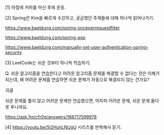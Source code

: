 
[1] 아침에 커피를 마신 후에 운동.

[2] Spring은 Kim을 빠르게 수강하고, 궁금했던 주제들에 대해 하나씩 읽어나가기. 

https://www.baeldung.com/spring-onceperrequestfilter

https://www.baeldung.com/spring-aop

https://www.baeldung.com/manually-set-user-authentication-spring-security

[3] LeetCode는 쉬운 것부터 하나씩 학습하기. 

Q. 쉬운 알고리즘을 연습한다고 어려운 알고리즘 문제를 해결할 수 없다는 것은 이해가 되는데, 왜 어려운 문제를 연습하면 쉬운 문제가 자동으로 해결되지 않는 건가요? 

괴골

쉬운 문제를 풀지 않고 어려운 문제만 연습했으면, 어차피 어려운 문제, 쉬운 문제 둘다 못 푸니까요.

https://ask.fm/cfr0g/answers/168717599978

[4] https://youtu.be/5j2HuhLNUqU 시리즈를 반복해서 듣기.



